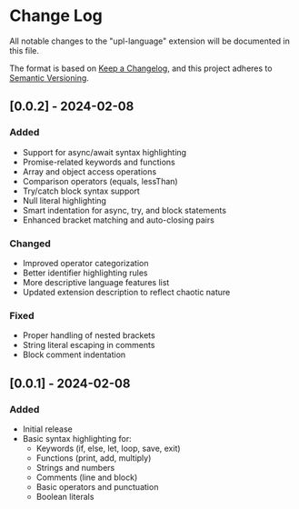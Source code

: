 # Change Log

All notable changes to the "upl-language" extension will be documented in this file.

The format is based on [Keep a Changelog](https://keepachangelog.com/en/1.0.0/),
and this project adheres to [Semantic Versioning](https://semver.org/spec/v2.0.0.html).

## [0.0.2] - 2024-02-08

### Added
- Support for async/await syntax highlighting
- Promise-related keywords and functions
- Array and object access operations
- Comparison operators (equals, lessThan)
- Try/catch block syntax support
- Null literal highlighting
- Smart indentation for async, try, and block statements
- Enhanced bracket matching and auto-closing pairs

### Changed
- Improved operator categorization
- Better identifier highlighting rules
- More descriptive language features list
- Updated extension description to reflect chaotic nature

### Fixed
- Proper handling of nested brackets
- String literal escaping in comments
- Block comment indentation

## [0.0.1] - 2024-02-08

### Added
- Initial release
- Basic syntax highlighting for:
  - Keywords (if, else, let, loop, save, exit)
  - Functions (print, add, multiply)
  - Strings and numbers
  - Comments (line and block)
  - Basic operators and punctuation
  - Boolean literals
